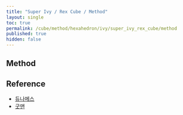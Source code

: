 ```yaml
---
title: "Super Ivy / Rex Cube / Method"
layout: single
toc: true
permalink: /cube/method/hexahedron/ivy/super_ivy_rex_cube/method
published: true
hidden: false
---
```


<head>
  <base target="_blank">
</head>



## Method



## Reference

- [듀나메스](https://youtu.be/8Bvd76rHrB4)
- [굿맨](https://youtu.be/NlHNk633sm4)
